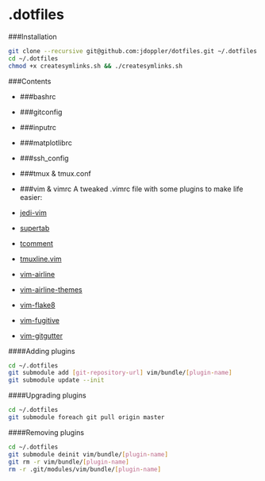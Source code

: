 .dotfiles
===

###Installation
```sh
git clone --recursive git@github.com:jdoppler/dotfiles.git ~/.dotfiles
cd ~/.dotfiles
chmod +x createsymlinks.sh && ./createsymlinks.sh
```

###Contents
* ###bashrc

* ###gitconfig

* ###inputrc

* ###matplotlibrc

* ###ssh_config

* ###tmux & tmux.conf

* ###vim & vimrc
 A tweaked .vimrc file with some plugins to make life easier:
 * [jedi-vim](https://github.com/davidhalter/jedi-vim)
 * [supertab](https://github.com/ervandew/supertab)
 * [tcomment](https://github.com/tomtom/tcomment_vim)
 * [tmuxline.vim](https://github.com/edkolev/tmuxline.vim)
 * [vim-airline](https://github.com/bling/vim-airline)
 * [vim-airline-themes](https://github.com/vim-airline/vim-airline-themes)
 * [vim-flake8](https://github.com/nvie/vim-flake8)
 * [vim-fugitive](https://github.com/tpope/vim-fugitive)
 * [vim-gitgutter](https://github.com/airblade/vim-gitgutter)

 ####Adding plugins
 ```sh
 cd ~/.dotfiles
 git submodule add [git-repository-url] vim/bundle/[plugin-name]
 git submodule update --init
 ```

 ####Upgrading plugins
 ```sh
 cd ~/.dotfiles
 git submodule foreach git pull origin master
 ```

 ####Removing plugins
 ```sh
 cd ~/.dotfiles
 git submodule deinit vim/bundle/[plugin-name]
 git rm -r vim/bundle/[plugin-name]
 rm -r .git/modules/vim/bundle/[plugin-name]
 ```
